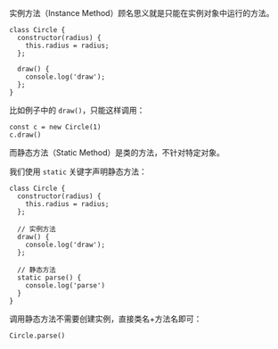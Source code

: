 实例方法（Instance Method）顾名思义就是只能在实例对象中运行的方法。

```
class Circle {
  constructor(radius) {
    this.radius = radius;
  };

  draw() {
    console.log('draw');
  };
}
```

比如例子中的 ``draw()``，只能这样调用：
```
const c = new Circle(1)
c.draw()
```

而静态方法（Static Method）是类的方法，不针对特定对象。

我们使用 ``static`` 关键字声明静态方法：
```
class Circle {
  constructor(radius) {
    this.radius = radius;
  };

  // 实例方法
  draw() {
    console.log('draw');
  };

  // 静态方法
  static parse() {
    console.log('parse')
  }
}
```

调用静态方法不需要创建实例，直接类名+方法名即可：
```
Circle.parse()
```
